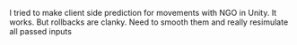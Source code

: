 I tried to make client side prediction for movements with NGO in Unity. It works. But rollbacks are clanky. Need to smooth them and really resimulate all passed inputs
